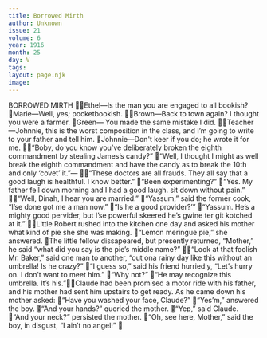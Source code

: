 ```yaml
---
title: Borrowed Mirth
author: Unknown
issue: 21
volume: 6
year: 1916
month: 25
day: V
tags:
layout: page.njk
image:
---
```

BORROWED MIRTH Ethel—Is the man you are engaged to all bookish? Marie—Well, yes; pocketbookish. Brown—Back to town again? I thought you were a farmer. Green— You made the same mistake I did. Teacher—Johnnie, this is the worst composition in the class, and I’m going to write to your father and tell him. Johnnie—Don't keer if you do; he wrote it for me. “Boby, do you know you’ve deliberately broken the eighth commandment by stealing James’s candy?” “Well, I thought I might as well break the eighth commandment and have the candy as to break the 10th and only ‘covet’ it.”— “These doctors are all frauds. They all say that a good laugh is healthful. I know better.” “Been experimenting?” “Yes. My father fell down morning and I had a good laugh. sit down without pain.” “Well, Dinah, I hear you are married.” “Yassum,” said the former cook, “I’se done got me a man now.” “Is he a good provider?’” “Yassum. He’s a mighty good pervider, but I’se powerful skeered he’s gwine ter git kotched at it.” Little Robert rushed into the kitchen one day and asked his mother what kind of pie she she was making. “Lemon meringue pie,” she answered. The little fellow dissapeared, but presently returned, “Mother,” he said “what did you say is the pie’s middle name?” “Look at that foolish Mr. Baker,” said one man to another, “out ona rainy day like this without an umbrella! Is he crazy?” “I guess so,” said his friend hurriedly, “Let’s hurry on. I don’t want to meet him.” “Why not?” “He may recognize this umbrella. It’s his.”Claude had been promised a motor ride with his father, and his mother had sent him upstairs to get ready. As he came down his mother asked: “Have you washed your face, Claude?” “Yes’m,” answered the boy. “And your hands?” queried the mother. “Yep,” said Claude. “And your neck?” persisted the mother. “Oh, see here, Mother,” said the boy, in disgust, “I ain’t no angel!”  
